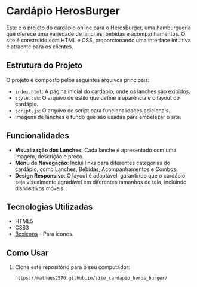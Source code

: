 # Cardápio HerosBurger

Este é o projeto do cardápio online para o HerosBurger, uma hamburgueria que oferece uma variedade de lanches, bebidas e acompanhamentos. O site é construído com HTML e CSS, proporcionando uma interface intuitiva e atraente para os clientes.

## Estrutura do Projeto

O projeto é composto pelos seguintes arquivos principais:

- `index.html`: A página inicial do cardápio, onde os lanches são exibidos.
- `style.css`: O arquivo de estilo que define a aparência e o layout do cardápio.
- `script.js`:  O arquivo de script para funcionalidades adicionais.
- Imagens de lanches e fundo que são usadas para embelezar o site.

## Funcionalidades

- **Visualização dos Lanches**: Cada lanche é apresentado com uma imagem, descrição e preço.
- **Menu de Navegação**: Inclui links para diferentes categorias do cardápio, como Lanches, Bebidas, Acompanhamentos e Combos.
- **Design Responsivo**: O layout é adaptável, garantindo que o cardápio seja visualmente agradável em diferentes tamanhos de tela, incluindo dispositivos móveis.

## Tecnologias Utilizadas

- HTML5
- CSS3
- [Boxicons](https://boxicons.com/) - Para ícones.

## Como Usar

1. Clone este repositório para o seu computador:
   ```bash
   https://matheus2570.github.io/site_cardapio_heros_burger/
